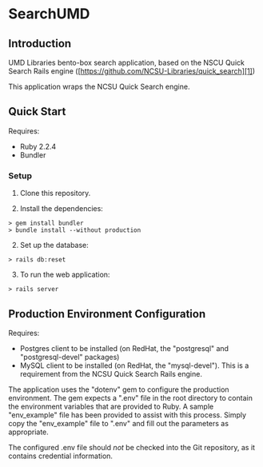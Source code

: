 # SearchUMD

## Introduction

UMD Libraries bento-box search application, based on the NSCU Quick Search
Rails engine ([https://github.com/NCSU-Libraries/quick_search][1])

This application wraps the NCSU Quick Search engine.

## Quick Start

Requires:

* Ruby 2.2.4
* Bundler

### Setup

1) Clone this repository.

2) Install the dependencies:

```
> gem install bundler
> bundle install --without production
```

2) Set up the database:

```
> rails db:reset
```

3) To run the web application:

```
> rails server
```


## Production Environment Configuration

Requires:

* Postgres client to be installed (on RedHat, the "postgresql" and
  "postgresql-devel" packages)
* MySQL client to be installed (on RedHat, the "mysql-devel"). This is a
  requirement from the NCSU Quick Search Rails engine.

The application uses the "dotenv" gem to configure the production environment.
The gem expects a ".env" file in the root directory to contain the environment
variables that are provided to Ruby. A sample "env_example" file has been
provided to assist with this process. Simply copy the "env_example" file to
".env" and fill out the parameters as appropriate.

The configured .env file should _not_ be checked into the Git repository, as it
contains credential information.

[1]: https://github.com/NCSU-Libraries/quick_search
